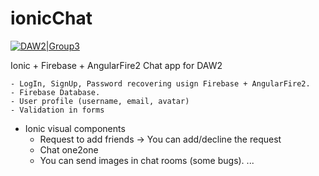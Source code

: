 # ionicChat

[![DAW2|Group3](https://cldup.com/dTxpPi9lDf.thumb.png)](https://nodesource.com/products/nsolid)

Ionic + Firebase + AngularFire2 Chat app for DAW2

	- LogIn, SignUp, Password recovering usign Firebase + AngularFire2.
	- Firebase Database.
	- User profile (username, email, avatar)
	- Validation in forms
  - Ionic visual components
	- Request to add friends -> You can add/decline the request
	- Chat one2one
	- You can send images in chat rooms (some bugs).
	...

